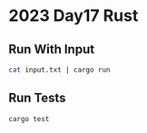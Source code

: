 # 2023 Day17 Rust

## Run With Input

```sh
cat input.txt | cargo run
```

## Run Tests

```sh
cargo test
```
